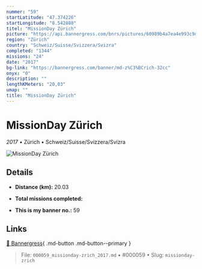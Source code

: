 ```yaml
---
nummer: "59"
startLatitude: "47.374226"
startLongitude: "8.542888"
titel: "MissionDay Zürich"
picture: "https://api.bannergress.com/bnrs/pictures/60989b4a7ea4e993c9d23756812cb691"
region: "Zürich"
country: "Schweiz/Suisse/Svizzera/Svizra"
completed: "1344"
missions: "24"
date: "2017"
bg-link: "https://bannergress.com/banner/md-z%C3%BCrich-32cc"
onyx: "0"
description: ""
lengthKMeters: "20,03"
umap: ""
title: "MissionDay Zürich"
---
```

# MissionDay Zürich

*2017* • Zürich • Schweiz/Suisse/Svizzera/Svizra

![MissionDay Zürich](https://api.bannergress.com/bnrs/pictures/60989b4a7ea4e993c9d23756812cb691)

## Details
- **Distance (km):** 20.03

- **Total missions completed:** 
- **This is my banner no.:** 59




## Links
[🔗 Bannergress](https://bannergress.com/banner/md-z%C3%BCrich-32cc){ .md-button .md-button--primary }



> File: `000059_missionday-zrich_2017.md` • #000059 • Slug: `missionday-zrich`
